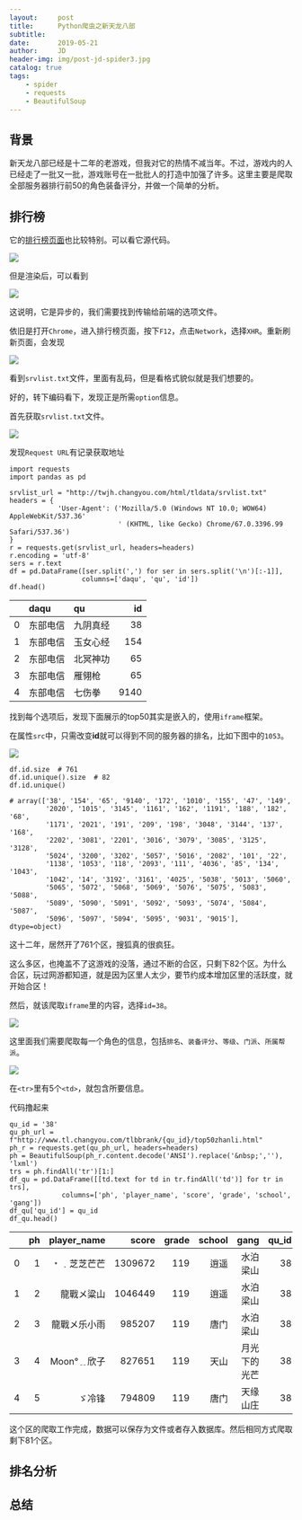 ```yaml
---
layout:     post
title:      Python爬虫之新天龙八部
subtitle:   
date:       2019-05-21
author:     JD
header-img: img/post-jd-spider3.jpg
catalog: true
tags:
    - spider
    - requests
    - BeautifulSoup
---
```


## 背景

新天龙八部已经是十二年的老游戏，但我对它的热情不减当年。不过，游戏内的人已经走了一批又一批，游戏账号在一批批人的打造中加强了许多。这里主要是爬取全部服务器排行前50的角色装备评分，并做一个简单的分析。

## 排行榜

它的[排行榜页面](http://twjh.changyou.com/html/paihang/zd.shtml)也比较特别。可以看它源代码。

![](http://wx4.sinaimg.cn/mw690/006F1DTzgy1g3c4luam1cj30j90di3yp.jpg)

但是渲染后，可以看到

![](http://wx3.sinaimg.cn/mw690/006F1DTzgy1g3c4lrkyg9j30j20e4wf5.jpg)

这说明，它是异步的，我们需要找到传输给前端的选项文件。

依旧是打开`Chrome`，进入排行榜页面，按下`F12`，点击`Network`，选择`XHR`。重新刷新页面，会发现

![](http://wx4.sinaimg.cn/mw690/006F1DTzgy1g3c4lxr1ksj30l40csjsf.jpg)

看到`srvlist.txt`文件，里面有乱码，但是看格式貌似就是我们想要的。

好的，转下编码看下，发现正是所需`option`信息。

首先获取`srvlist.txt`文件。

![](http://wx4.sinaimg.cn/mw690/006F1DTzgy1g3c4qviyuzj30km0br3z8.jpg)

发现`Request URL`有记录获取地址

    import requests
    import pandas as pd
    
    srvlist_url = "http://twjh.changyou.com/html/tldata/srvlist.txt"
    headers = {
                'User-Agent': ('Mozilla/5.0 (Windows NT 10.0; WOW64) AppleWebKit/537.36'
                               ' (KHTML, like Gecko) Chrome/67.0.3396.99 Safari/537.36')
    }
    r = requests.get(srvlist_url, headers=headers)
    r.encoding = 'utf-8'
    sers = r.text
    df = pd.DataFrame([ser.split(',') for ser in sers.split('\n')[:-1]],
                      columns=['daqu', 'qu', 'id'])
    df.head()

||daqu|qu|id|
|:-|:-|:-|-:|
|0|东部电信|九阴真经|38|
|1|东部电信|玉女心经|154|
|2|东部电信|北冥神功|65|
|3|东部电信|雁翎枪|65|
|4|东部电信|七伤拳|9140|

找到每个选项后，发现下面展示的top50其实是嵌入的，使用`iframe`框架。

在属性`src`中，只需改变**id**就可以得到不同的服务器的排名，比如下图中的`1053`。

![](http://wx4.sinaimg.cn/mw690/006F1DTzgy1g3c4m006kwj30x80gsdi2.jpg)

    df.id.size  # 761
    df.id.unique().size  # 82
    df.id.unique()

    # array(['38', '154', '65', '9140', '172', '1010', '155', '47', '149',
             '2020', '1015', '3145', '1161', '162', '1191', '188', '182', '68',
             '1171', '2021', '191', '209', '198', '3048', '3144', '137', '168',
             '2202', '3081', '2201', '3016', '3079', '3085', '3125', '3128',
             '5024', '3200', '3202', '5057', '5016', '2082', '101', '22',
             '1138', '1053', '118', '2093', '111', '4036', '85', '134', '1043',
             '1042', '14', '3192', '3161', '4025', '5038', '5013', '5060',
             '5065', '5072', '5068', '5069', '5076', '5075', '5083', '5088',
             '5089', '5090', '5091', '5092', '5093', '5074', '5084', '5087',
             '5096', '5097', '5094', '5095', '9031', '9015'], dtype=object)

这十二年，居然开了761个区，搜狐真的很疯狂。

这么多区，也掩盖不了这游戏的没落，通过不断的合区，只剩下82个区。为什么合区，玩过网游都知道，就是因为区里人太少，要节约成本增加区里的活跃度，就开始合区！

然后，就该爬取`iframe`里的内容，选择`id=38`。

![](http://wx2.sinaimg.cn/mw690/006F1DTzgy1g3c4m2aipnj30qm0j4t9x.jpg)

这里面我们需要爬取每一个角色的信息，包括`排名`、`装备评分`、`等级`、`门派`、`所属帮派`。

![](http://wx2.sinaimg.cn/mw690/006F1DTzgy1g3c4mgdr6qj30cw08mdfu.jpg)

在`<tr>`里有5个`<td>`，就包含所要信息。

代码撸起来

    qu_id = '38'
    qu_ph_url = f"http://www.tl.changyou.com/tlbbrank/{qu_id}/top50zhanli.html"
    ph_r = requests.get(qu_ph_url, headers=headers)
    ph = BeautifulSoup(ph_r.content.decode('ANSI').replace('&nbsp;',''), 'lxml')
    trs = ph.findAll('tr')[1:]
    df_qu = pd.DataFrame([[td.text for td in tr.findAll('td')] for tr in trs],
                 columns=['ph', 'player_name', 'score', 'grade', 'school', 'gang'])
    df_qu['qu_id'] = qu_id
    df_qu.head()

||ph|player_name|score|grade|school|gang|qu_id|
|-:|-:|-:|-:|-:|-:|-:|-:|
|0|1|﹡﹒芝芝芒芒|1309672|119|逍遥|水泊梁山|38|
|1|2|龍戰メ粱山|1046449|119|逍遥|水泊梁山|38|
|2|3|龍戰メ乐小雨|985207|119|唐门|水泊梁山|38|
|3|4|Moon°﹎欣子|827651|119|天山|月光下的光芒|38|
|4|5|ゞ冷锋|794809|119|唐门|天缘山庄|38|

这个区的爬取工作完成，数据可以保存为文件或者存入数据库。然后相同方式爬取剩下81个区。

## 排名分析



## 总结